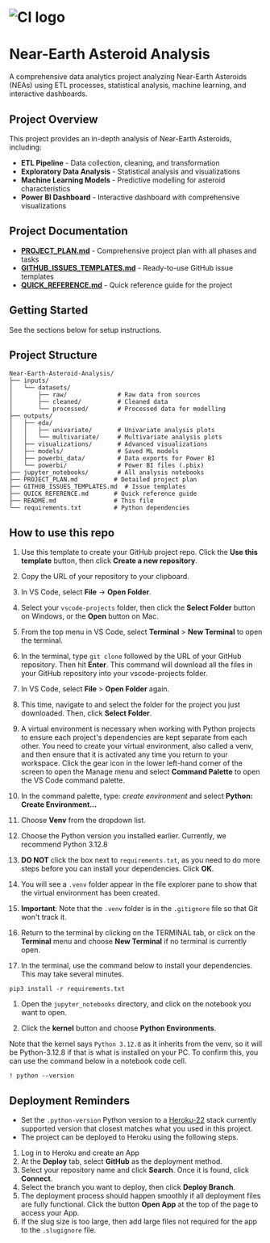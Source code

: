 # ![CI logo](https://codeinstitute.s3.amazonaws.com/fullstack/ci_logo_small.png)

# Near-Earth Asteroid Analysis

A comprehensive data analytics project analyzing Near-Earth Asteroids (NEAs) using ETL processes, statistical analysis, machine learning, and interactive dashboards.

## Project Overview

This project provides an in-depth analysis of Near-Earth Asteroids, including:
- **ETL Pipeline** - Data collection, cleaning, and transformation
- **Exploratory Data Analysis** - Statistical analysis and visualizations
- **Machine Learning Models** - Predictive modelling for asteroid characteristics
- **Power BI Dashboard** - Interactive dashboard with comprehensive visualizations

## Project Documentation

- **[PROJECT_PLAN.md](PROJECT_PLAN.md)** - Comprehensive project plan with all phases and tasks
- **[GITHUB_ISSUES_TEMPLATES.md](GITHUB_ISSUES_TEMPLATES.md)** - Ready-to-use GitHub issue templates
- **[QUICK_REFERENCE.md](QUICK_REFERENCE.md)** - Quick reference guide for the project

## Getting Started

See the sections below for setup instructions.

## Project Structure

```
Near-Earth-Asteroid-Analysis/
├── inputs/
│   └── datasets/
│       ├── raw/              # Raw data from sources
│       ├── cleaned/          # Cleaned data
│       └── processed/        # Processed data for modelling
├── outputs/
│   ├── eda/
│   │   ├── univariate/       # Univariate analysis plots
│   │   └── multivariate/     # Multivariate analysis plots
│   ├── visualizations/       # Advanced visualizations
│   ├── models/               # Saved ML models
│   ├── powerbi_data/         # Data exports for Power BI
│   └── powerbi/              # Power BI files (.pbix)
├── jupyter_notebooks/        # All analysis notebooks
├── PROJECT_PLAN.md          # Detailed project plan
├── GITHUB_ISSUES_TEMPLATES.md  # Issue templates
├── QUICK_REFERENCE.md       # Quick reference guide
├── README.md                # This file
└── requirements.txt         # Python dependencies
```

## How to use this repo

1. Use this template to create your GitHub project repo. Click the **Use this template** button, then click **Create a new repository**.

1. Copy the URL of your repository to your clipboard.

1. In VS Code, select **File** -> **Open Folder**.

1. Select your `vscode-projects` folder, then click the **Select Folder** button on Windows, or the **Open** button on Mac.

1. From the top menu in VS Code, select **Terminal** > **New Terminal** to open the terminal.

1. In the terminal, type `git clone` followed by the URL of your GitHub repository. Then hit **Enter**. This command will download all the files in your GitHub repository into your vscode-projects folder.

1. In VS Code, select **File** > **Open Folder** again.

1. This time, navigate to and select the folder for the project you just downloaded. Then, click **Select Folder**.

1. A virtual environment is necessary when working with Python projects to ensure each project's dependencies are kept separate from each other. You need to create your virtual environment, also called a venv, and then ensure that it is activated any time you return to your workspace.
Click the gear icon in the lower left-hand corner of the screen to open the Manage menu and select **Command Palette** to open the VS Code command palette.

1. In the command palette, type: *create environment* and select **Python: Create Environment…**

1. Choose **Venv** from the dropdown list.

1. Choose the Python version you installed earlier. Currently, we recommend Python 3.12.8

1. **DO NOT** click the box next to `requirements.txt`, as you need to do more steps before you can install your dependencies. Click **OK**.

1. You will see a `.venv` folder appear in the file explorer pane to show that the virtual environment has been created.

1. **Important**: Note that the `.venv` folder is in the `.gitignore` file so that Git won't track it.

1. Return to the terminal by clicking on the TERMINAL tab, or click on the **Terminal** menu and choose **New Terminal** if no terminal is currently open.

1. In the terminal, use the command below to install your dependencies. This may take several minutes.

 ```console
 pip3 install -r requirements.txt
 ```

1. Open the `jupyter_notebooks` directory, and click on the notebook you want to open.

1. Click the **kernel** button and choose **Python Environments**.

Note that the kernel says `Python 3.12.8` as it inherits from the venv, so it will be Python-3.12.8 if that is what is installed on your PC. To confirm this, you can use the command below in a notebook code cell.

```console
! python --version
```

## Deployment Reminders

* Set the `.python-version` Python version to a [Heroku-22](https://devcenter.heroku.com/articles/python-support#supported-runtimes) stack currently supported version that closest matches what you used in this project.
* The project can be deployed to Heroku using the following steps.

1. Log in to Heroku and create an App
2. At the **Deploy** tab, select **GitHub** as the deployment method.
3. Select your repository name and click **Search**. Once it is found, click **Connect**.
4. Select the branch you want to deploy, then click **Deploy Branch**.
5. The deployment process should happen smoothly if all deployment files are fully functional. Click the button **Open App** at the top of the page to access your App.
6. If the slug size is too large, then add large files not required for the app to the `.slugignore` file.
